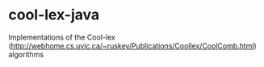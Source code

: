 # cool-lex-java
Implementations of the Cool-lex (http://webhome.cs.uvic.ca/~ruskey/Publications/Coollex/CoolComb.html) algorithms
